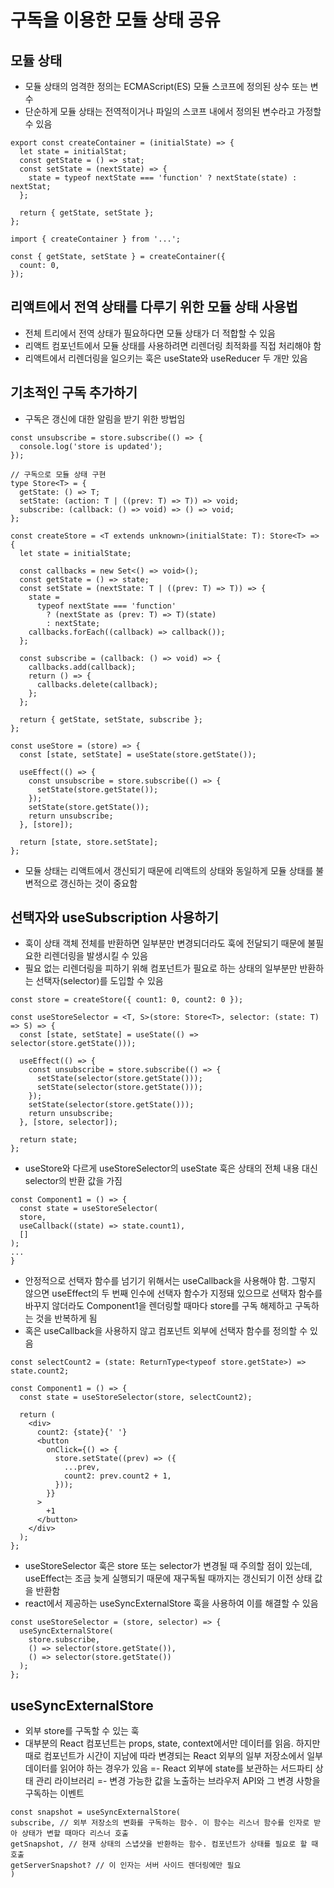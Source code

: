 # 구독을 이용한 모듈 상태 공유

## 모듈 상태

- 모듈 상태의 엄격한 정의는 ECMAScript(ES) 모듈 스코프에 정의된 상수 또는 변수
- 단순하게 모듈 상태는 전역적이거나 파일의 스코프 내에서 정의된 변수라고 가정할 수 있음

```tsx
export const createContainer = (initialState) => {
  let state = initialStat;
  const getState = () => stat;
  const setState = (nextState) => {
    state = typeof nextState === 'function' ? nextState(state) : nextStat;
  };

  return { getState, setState };
};
```

```tsx
import { createContainer } from '...';

const { getState, setState } = createContainer({
  count: 0,
});
```

## 리액트에서 전역 상태를 다루기 위한 모듈 상태 사용법

- 전체 트리에서 전역 상태가 필요하다면 모듈 상태가 더 적합할 수 있음
- 리액트 컴포넌트에서 모듈 상태를 사용하려면 리렌더링 최적화를 직접 처리해야 함
- 리액트에서 리렌더링을 일으키는 훅은 useState와 useReducer 두 개만 있음

## 기초적인 구독 추가하기

- 구독은 갱신에 대한 알림을 받기 위한 방법임

```tsx
const unsubscribe = store.subscribe(() => {
  console.log('store is updated');
});
```

```tsx
// 구독으로 모듈 상태 구현
type Store<T> = {
  getState: () => T;
  setState: (action: T | ((prev: T) => T)) => void;
  subscribe: (callback: () => void) => () => void;
};

const createStore = <T extends unknown>(initialState: T): Store<T> => {
  let state = initialState;

  const callbacks = new Set<() => void>();
  const getState = () => state;
  const setState = (nextState: T | ((prev: T) => T)) => {
    state =
      typeof nextState === 'function'
        ? (nextState as (prev: T) => T)(state)
        : nextState;
    callbacks.forEach((callback) => callback());
  };

  const subscribe = (callback: () => void) => {
    callbacks.add(callback);
    return () => {
      callbacks.delete(callback);
    };
  };

  return { getState, setState, subscribe };
};
```

```tsx
const useStore = (store) => {
  const [state, setState] = useState(store.getState());

  useEffect(() => {
    const unsubscribe = store.subscribe(() => {
      setState(store.getState());
    });
    setState(store.getState());
    return unsubscribe;
  }, [store]);

  return [state, store.setState];
};
```

- 모듈 상태는 리액트에서 갱신되기 때문에 리액트의 상태와 동일하게 모듈 상태를 불변적으로 갱신하는 것이 중요함

## 선택자와 useSubscription 사용하기

- 훅이 상태 객체 전체를 반환하면 일부분만 변경되더라도 훅에 전달되기 때문에 불필요한 리렌더링을 발생시킬 수 있음
- 필요 없는 리렌더링을 피하기 위해 컴포넌트가 필요로 하는 상태의 일부분만 반환하는 선택자(selector)를 도입할 수 있음

```tsx
const store = createStore({ count1: 0, count2: 0 });

const useStoreSelector = <T, S>(store: Store<T>, selector: (state: T) => S) => {
  const [state, setState] = useState(() => selector(store.getState()));

  useEffect(() => {
    const unsubscribe = store.subscribe(() => {
      setState(selector(store.getState()));
      setState(selector(store.getState()));
    });
    setState(selector(store.getState()));
    return unsubscribe;
  }, [store, selector]);

  return state;
};
```

- useStore와 다르게 useStoreSelector의 useState 훅은 상태의 전체 내용 대신 selector의 반환 값을 가짐

```tsx
const Component1 = () => {
  const state = useStoreSelector(
  store,
  useCallback((state) => state.count1),
  []
);
...
}
```

- 안정적으로 선택자 함수를 넘기기 위해서는 useCallback을 사용해야 함. 그렇지 않으면 useEffect의 두 번째 인수에 선택자 함수가 지정돼 있으므로 선택자 함수를 바꾸지 않더라도 Component1을 렌더링할 때마다 store를 구독 해제하고 구독하는 것을 반복하게 됨
- 혹은 useCallback을 사용하지 않고 컴포넌트 외부에 선택자 함수를 정의할 수 있음

```tsx
const selectCount2 = (state: ReturnType<typeof store.getState>) => state.count2;

const Component1 = () => {
  const state = useStoreSelector(store, selectCount2);

  return (
    <div>
      count2: {state}{' '}
      <button
        onClick={() => {
          store.setState((prev) => ({
            ...prev,
            count2: prev.count2 + 1,
          }));
        }}
      >
        +1
      </button>
    </div>
  );
};
```

- useStoreSelector 훅은 store 또는 selector가 변경될 때 주의할 점이 있는데, useEffect는 조금 늦게 실행되기 때문에 재구독될 때까지는 갱신되기 이전 상태 값을 반환함
- react에서 제공하는 useSyncExternalStore 훅을 사용하여 이를 해결할 수 있음

```tsx
const useStoreSelector = (store, selector) => {
  useSyncExternalStore(
    store.subscribe,
    () => selector(store.getState()),
    () => selector(store.getState())
  );
};
```

## useSyncExternalStore

- 외부 store를 구독할 수 있는 훅
- 대부분의 React 컴포넌트는 props, state, context에서만 데이터를 읽음. 하지만 때로 컴포넌트가 시간이 지남에 따라 변경되는 React 외부의 일부 저장소에서 일부 데이터를 읽어야 하는 경우가 있음
  =- React 외부에 state를 보관하는 서드파티 상태 관리 라이브러리
  =- 변경 가능한 값을 노출하는 브라우저 API와 그 변경 사항을 구독하는 이벤트

```tsx
const snapshot = useSyncExternalStore(
subscribe, // 외부 저장소의 변화를 구독하는 함수. 이 함수는 리스너 함수를 인자로 받아 상태가 변할 때마다 리스너 호출
getSnapshot, // 현재 상태의 스냅샷을 반환하는 함수. 컴포넌트가 상태를 필요로 할 때 호출
getServerSnapshot? // 이 인자는 서버 사이드 렌더링에만 필요
)
```
